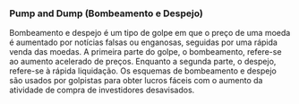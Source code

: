 ### Pump and Dump (Bombeamento e Despejo)

Bombeamento e despejo é um tipo de golpe em que o preço de uma moeda é aumentado por notícias falsas ou enganosas, seguidas por uma rápida venda das moedas. A primeira parte do golpe, o bombeamento, refere-se ao aumento acelerado de preços. Enquanto a segunda parte, o despejo, refere-se à rápida liquidação. Os esquemas de bombeamento e despejo são usados por golpistas para obter lucros fáceis com o aumento da atividade de compra de investidores desavisados.